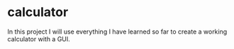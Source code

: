 # calculator
In this project I will use everything I have learned so far to create a working calculator with a GUI.
